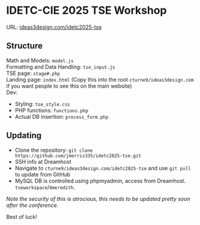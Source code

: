 # IDETC-CIE 2025 TSE Workshop
URL: [ideas3design.com/idetc2025-tse](https://www.ideas3design.com/idetc2025-tse)

## Structure
Math and Models: `model.js`  
Formatting and Data Handling: `tse_input.js`  
TSE page: `stage#.php`  
Landing page: `index.html` (Copy this into the root `cturne9/ideas3design.com` if you want people to see this on the main website)  
Dev:  
- Styling: `tse_style.css`
- PHP functions: `functions.php`
- Actual DB insertion: `process_form.php`

## Updating
- Clone the repository: `git clone https://github.com/jmorris335/idetc2025-tse.git`
- SSH info at Dreamhost
- Navigate to `cturne9/ideas3design.com/idetc2025-tse` and use `git pull` to update from GitHub
- MySQL DB is controlled using phpmyadmin, access from Dreamhost. `tseworkspace`/`4meredith`.

*Note the security of this is atrocious, this needs to be updated pretty soon after the conference.*

Best of luck!
